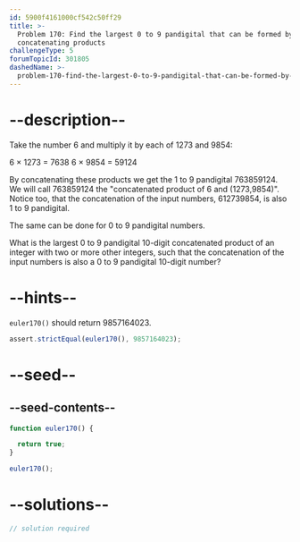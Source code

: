 ```yaml
---
id: 5900f4161000cf542c50ff29
title: >-
  Problem 170: Find the largest 0 to 9 pandigital that can be formed by
  concatenating products
challengeType: 5
forumTopicId: 301805
dashedName: >-
  problem-170-find-the-largest-0-to-9-pandigital-that-can-be-formed-by-concatenating-products
---
```


# --description--

Take the number 6 and multiply it by each of 1273 and 9854:

6 × 1273 = 7638 6 × 9854 = 59124

By concatenating these products we get the 1 to 9 pandigital 763859124. We will call 763859124 the "concatenated product of 6 and (1273,9854)". Notice too, that the concatenation of the input numbers, 612739854, is also 1 to 9 pandigital.

The same can be done for 0 to 9 pandigital numbers.

What is the largest 0 to 9 pandigital 10-digit concatenated product of an integer with two or more other integers, such that the concatenation of the input numbers is also a 0 to 9 pandigital 10-digit number?

# --hints--

`euler170()` should return 9857164023.

```js
assert.strictEqual(euler170(), 9857164023);
```

# --seed--

## --seed-contents--

```js
function euler170() {

  return true;
}

euler170();
```

# --solutions--

```js
// solution required
```

